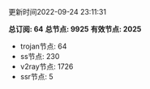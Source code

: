 更新时间2022-09-24 23:11:31

**总订阅: 64**
**总节点: 9925**
**有效节点: 2025**
- trojan节点: 64
- ss节点: 230
- v2ray节点: 1726
- ssr节点: 5
